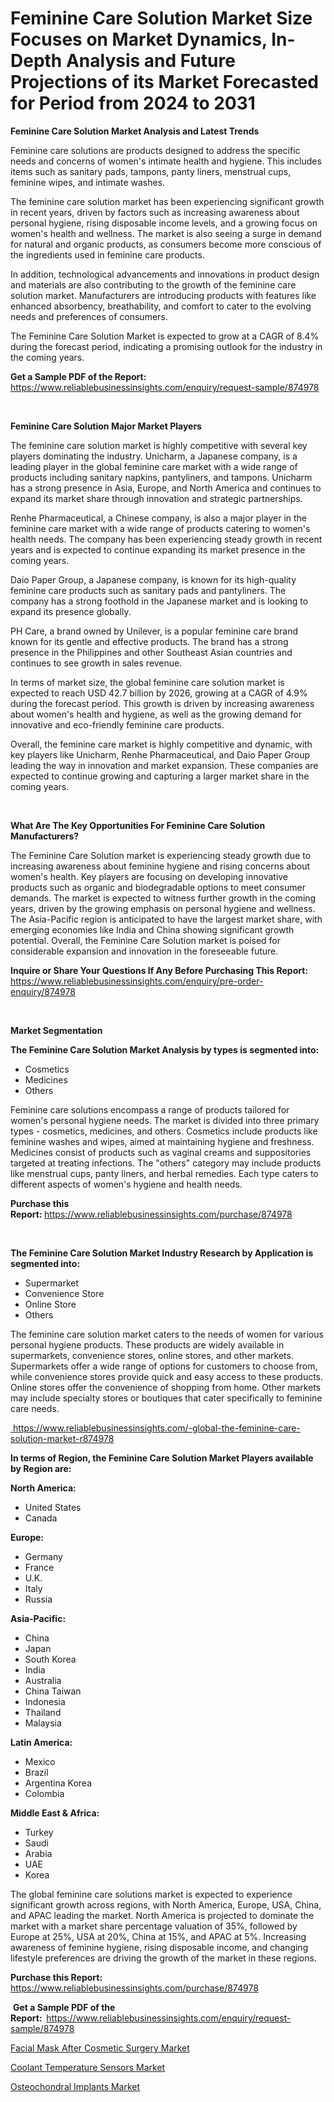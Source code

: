 <p><h1>Feminine Care Solution Market Size Focuses on Market Dynamics, In-Depth Analysis and Future Projections of its Market Forecasted for Period from 2024 to 2031</h1></p><p><strong>Feminine Care Solution Market Analysis and Latest Trends</strong></p>
<p><p>Feminine care solutions are products designed to address the specific needs and concerns of women's intimate health and hygiene. This includes items such as sanitary pads, tampons, panty liners, menstrual cups, feminine wipes, and intimate washes.</p><p>The feminine care solution market has been experiencing significant growth in recent years, driven by factors such as increasing awareness about personal hygiene, rising disposable income levels, and a growing focus on women's health and wellness. The market is also seeing a surge in demand for natural and organic products, as consumers become more conscious of the ingredients used in feminine care products.</p><p>In addition, technological advancements and innovations in product design and materials are also contributing to the growth of the feminine care solution market. Manufacturers are introducing products with features like enhanced absorbency, breathability, and comfort to cater to the evolving needs and preferences of consumers.</p><p>The Feminine Care Solution Market is expected to grow at a CAGR of 8.4% during the forecast period, indicating a promising outlook for the industry in the coming years.</p></p>
<p><strong>Get a Sample PDF of the Report:&nbsp;</strong> <a href="https://www.reliablebusinessinsights.com/enquiry/request-sample/874978">https://www.reliablebusinessinsights.com/enquiry/request-sample/874978</a></p>
<p>&nbsp;</p>
<p><strong>Feminine Care Solution Major Market Players</strong></p>
<p><p>The feminine care solution market is highly competitive with several key players dominating the industry. Unicharm, a Japanese company, is a leading player in the global feminine care market with a wide range of products including sanitary napkins, pantyliners, and tampons. Unicharm has a strong presence in Asia, Europe, and North America and continues to expand its market share through innovation and strategic partnerships.</p><p>Renhe Pharmaceutical, a Chinese company, is also a major player in the feminine care market with a wide range of products catering to women's health needs. The company has been experiencing steady growth in recent years and is expected to continue expanding its market presence in the coming years.</p><p>Daio Paper Group, a Japanese company, is known for its high-quality feminine care products such as sanitary pads and pantyliners. The company has a strong foothold in the Japanese market and is looking to expand its presence globally.</p><p>PH Care, a brand owned by Unilever, is a popular feminine care brand known for its gentle and effective products. The brand has a strong presence in the Philippines and other Southeast Asian countries and continues to see growth in sales revenue.</p><p>In terms of market size, the global feminine care solution market is expected to reach USD 42.7 billion by 2026, growing at a CAGR of 4.9% during the forecast period. This growth is driven by increasing awareness about women's health and hygiene, as well as the growing demand for innovative and eco-friendly feminine care products.</p><p>Overall, the feminine care market is highly competitive and dynamic, with key players like Unicharm, Renhe Pharmaceutical, and Daio Paper Group leading the way in innovation and market expansion. These companies are expected to continue growing and capturing a larger market share in the coming years.</p></p>
<p>&nbsp;</p>
<p><strong>What Are The Key Opportunities For Feminine Care Solution Manufacturers?</strong></p>
<p><p>The Feminine Care Solution market is experiencing steady growth due to increasing awareness about feminine hygiene and rising concerns about women's health. Key players are focusing on developing innovative products such as organic and biodegradable options to meet consumer demands. The market is expected to witness further growth in the coming years, driven by the growing emphasis on personal hygiene and wellness. The Asia-Pacific region is anticipated to have the largest market share, with emerging economies like India and China showing significant growth potential. Overall, the Feminine Care Solution market is poised for considerable expansion and innovation in the foreseeable future.</p></p>
<p><strong>Inquire or Share Your Questions If Any Before Purchasing This Report:</strong> <a href="https://www.reliablebusinessinsights.com/enquiry/pre-order-enquiry/874978">https://www.reliablebusinessinsights.com/enquiry/pre-order-enquiry/874978</a></p>
<p>&nbsp;</p>
<p><strong>Market Segmentation</strong></p>
<p><strong>The Feminine Care Solution Market Analysis by types is segmented into:</strong></p>
<p><ul><li>Cosmetics</li><li>Medicines</li><li>Others</li></ul></p>
<p><p>Feminine care solutions encompass a range of products tailored for women's personal hygiene needs. The market is divided into three primary types - cosmetics, medicines, and others. Cosmetics include products like feminine washes and wipes, aimed at maintaining hygiene and freshness. Medicines consist of products such as vaginal creams and suppositories targeted at treating infections. The "others" category may include products like menstrual cups, panty liners, and herbal remedies. Each type caters to different aspects of women's hygiene and health needs.</p></p>
<p><strong>Purchase this Report:&nbsp;</strong><a href="https://www.reliablebusinessinsights.com/purchase/874978">https://www.reliablebusinessinsights.com/purchase/874978</a></p>
<p>&nbsp;</p>
<p><strong>The Feminine Care Solution Market Industry Research by Application is segmented into:</strong></p>
<p><ul><li>Supermarket</li><li>Convenience Store</li><li>Online Store</li><li>Others</li></ul></p>
<p><p>The feminine care solution market caters to the needs of women for various personal hygiene products. These products are widely available in supermarkets, convenience stores, online stores, and other markets. Supermarkets offer a wide range of options for customers to choose from, while convenience stores provide quick and easy access to these products. Online stores offer the convenience of shopping from home. Other markets may include specialty stores or boutiques that cater specifically to feminine care needs.</p></p>
<p><a href="https://www.reliablebusinessinsights.com/-global-the-feminine-care-solution-market-r874978">&nbsp;https://www.reliablebusinessinsights.com/-global-the-feminine-care-solution-market-r874978</a></p>
<p><strong>In terms of Region, the Feminine Care Solution Market Players available by Region are:</strong></p>
<p>
    <p> <strong> North America: </strong>
        <ul>
            <li>United States</li>
            <li>Canada</li>
        </ul>
        </p> 
    <p> <strong> Europe: </strong>
        <ul>
            <li>Germany</li>
            <li>France</li>
            <li>U.K.</li>
            <li>Italy</li>
            <li>Russia</li>
        </ul>
        </p> 
    <p> <strong> Asia-Pacific: </strong>
        <ul>
            <li>China</li>
            <li>Japan</li>
            <li>South Korea</li>
            <li>India</li>
            <li>Australia</li>
            <li>China Taiwan</li>
            <li>Indonesia</li>
            <li>Thailand</li>
            <li>Malaysia</li>
        </ul>
        </p> 
    <p> <strong> Latin America: </strong>
        <ul>
            <li>Mexico</li>
            <li>Brazil</li>
            <li>Argentina Korea</li>
            <li>Colombia</li>
        </ul>
        </p> 
    <p> <strong> Middle East & Africa: </strong>
        <ul>
            <li>Turkey</li>
            <li>Saudi</li>
            <li>Arabia</li>
            <li>UAE</li>
            <li>Korea</li>
        </ul>
    </p>
    </p>
<p><p>The global feminine care solutions market is expected to experience significant growth across regions, with North America, Europe, USA, China, and APAC leading the market. North America is projected to dominate the market with a market share percentage valuation of 35%, followed by Europe at 25%, USA at 20%, China at 15%, and APAC at 5%. Increasing awareness of feminine hygiene, rising disposable income, and changing lifestyle preferences are driving the growth of the market in these regions.</p></p>
<p><strong>Purchase this Report: </strong><a href="https://www.reliablebusinessinsights.com/purchase/874978">https://www.reliablebusinessinsights.com/purchase/874978</a></p>
<p>&nbsp;<strong>Get a Sample PDF of the Report:&nbsp;&nbsp;</strong><a href="https://www.reliablebusinessinsights.com/enquiry/request-sample/874978">https://www.reliablebusinessinsights.com/enquiry/request-sample/874978</a></p>
<p><strong></strong></p>
<p><p><a href="https://github.com/JennyferFeil2023/Market-Research-Report-List-1/blob/main/facial-mask-after-cosmetic-surgery-market.md">Facial Mask After Cosmetic Surgery Market</a></p><p><a href="https://view.publitas.com/reportprime-1/coolant-temperature-sensors-market-analysis-its-cagr-market-segmentation-and-global-industry-overview/">Coolant Temperature Sensors Market</a></p><p><a href="https://www.linkedin.com/pulse/osteochondral-implants-market-share-evolution-growth-trends-2024-5lj1f">Osteochondral Implants Market</a></p></p>
